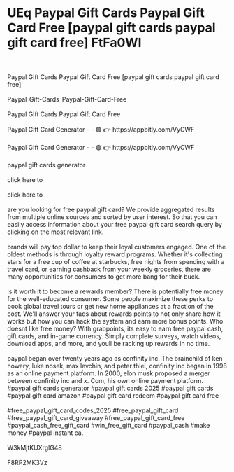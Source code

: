 # UEq Paypal Gift Cards Paypal Gift Card Free [paypal gift cards paypal gift card free] FtFa0WI
<br>
<br>Paypal Gift Cards Paypal Gift Card Free [paypal gift cards paypal gift card free]
<br>
<br>Paypal_Gift-Cards_Paypal-Gift-Card-Free
<br>
<br>Paypal Gift Cards Paypal Gift Card Free
<br>
<br>Paypal Gift Card Generator - - 🟢 👉  https://appbitly.com/VyCWF
 
<br>
<br>Paypal Gift Card Generator - - 🟢 👉  https://appbitly.com/VyCWF
 
<br>
<br>paypal gift cards generator
<br>
<br>click here to 
<br>
<br>click here to 
<br>
<br>are you looking for free paypal gift card? We provide aggregated results from multiple online sources and sorted by user interest. So that you can easily access information about your free paypal gift card search query by clicking on the most relevant link.
<br>
<br>brands will pay top dollar to keep their loyal customers engaged. One of the oldest methods is through loyalty reward programs. Whether it's collecting stars for a free cup of coffee at starbucks, free nights from spending with a travel card, or earning cashback from your weekly groceries, there are many opportunities for consumers to get more bang for their buck.
<br>
<br>is it worth it to become a rewards member? There is potentially free money for the well-educated consumer. Some people maximize these perks to book global travel tours or get new home appliances at a fraction of the cost. We'll answer your faqs about rewards points to not only share how it works but how you can hack the system and earn more bonus points. Who doesnt like free money? With grabpoints, its easy to earn free paypal cash, gift cards, and in-game currency. Simply complete surveys, watch videos, download apps, and more, and youll be racking up rewards in no time.
<br>
<br>paypal began over twenty years ago as confinity inc. The brainchild of ken howery, luke nosek, max levchin, and peter thiel, confinity inc began in 1998 as an online payment platform. In 2000, elon musk proposed a merger between confinity inc and x. Com, his own online payment platform. #paypal gift cards generator #paypal gift cards 2025 #paypal gift cards #paypal gift card amazon #paypal gift card redeem #paypal gift card free
<br>
<br>#free_paypal_gift_card_codes_2025 #free_paypal_gift_card #free_paypal_gift_card_giveaway #free_paypal_gift_card_free #paypal_cash_free_gift_card #win_free_gift_card #paypal_cash #make money #paypal instant ca.
<br>
<br>W3kMjtKUXrglG48
<br>
<br>F8RP2MK3Vz

